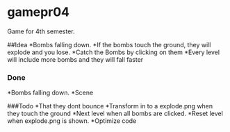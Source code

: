 # gamepr04
Game for 4th semester.

##Idea 
*Bombs falling down.
*If the bombs touch the ground, they will explode and you lose.
*Catch the Bombs by clicking on them
*Every level will include more bombs and they will fall faster


### Done
*Bombs falling down.
*Scene

###Todo
*That they dont bounce
*Transform in to a explode.png when they touch the ground
*Next level when all bombs are clicked.
*Reset level when explode.png is shown.
*Optimize code
